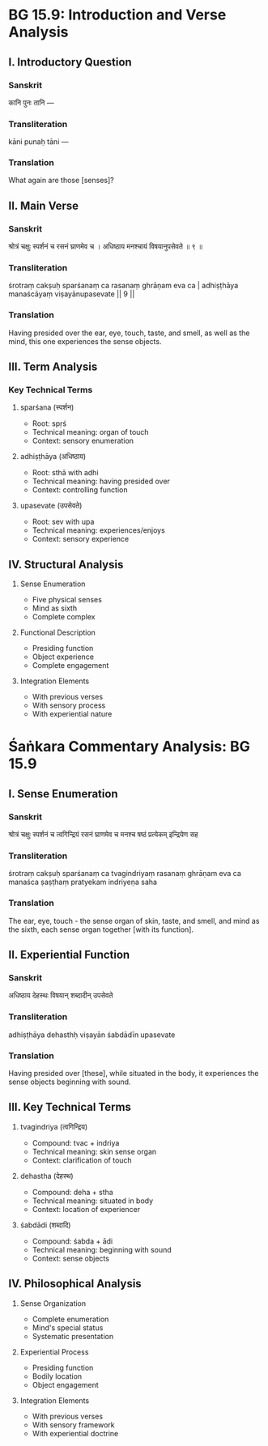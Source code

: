 # BG 15.9: Introduction and Verse Analysis

## I. Introductory Question

### Sanskrit
कानि पुनः तानि —

### Transliteration
kāni punaḥ tāni —

### Translation
What again are those [senses]?

## II. Main Verse

### Sanskrit
श्रोत्रं चक्षुः स्पर्शनं च रसनं घ्राणमेव च ।
अधिष्ठाय मनश्चायं विषयानुपसेवते ॥ ९ ॥

### Transliteration
śrotraṃ cakṣuḥ sparśanaṃ ca rasanaṃ ghrāṇam eva ca |
adhiṣṭhāya manaścāyaṃ viṣayānupasevate || 9 ||

### Translation
Having presided over the ear, eye, touch, taste, and smell, as well as the mind, this one experiences the sense objects.

## III. Term Analysis

### Key Technical Terms
1. sparśana (स्पर्शन)
   - Root: spṛś
   - Technical meaning: organ of touch
   - Context: sensory enumeration

2. adhiṣṭhāya (अधिष्ठाय)
   - Root: sthā with adhi
   - Technical meaning: having presided over
   - Context: controlling function

3. upasevate (उपसेवते)
   - Root: sev with upa
   - Technical meaning: experiences/enjoys
   - Context: sensory experience

## IV. Structural Analysis

1. Sense Enumeration
   - Five physical senses
   - Mind as sixth
   - Complete complex

2. Functional Description
   - Presiding function
   - Object experience
   - Complete engagement

3. Integration Elements
   - With previous verses
   - With sensory process
   - With experiential nature

# Śaṅkara Commentary Analysis: BG 15.9

## I. Sense Enumeration

### Sanskrit
श्रोत्रं चक्षुः स्पर्शनं च त्वगिन्द्रियं रसनं घ्राणमेव च मनश्च षष्ठं प्रत्येकम् इन्द्रियेण सह

### Transliteration
śrotraṃ cakṣuḥ sparśanaṃ ca tvagindriyaṃ rasanaṃ ghrāṇam eva ca manaśca ṣaṣṭhaṃ pratyekam indriyeṇa saha

### Translation
The ear, eye, touch - the sense organ of skin, taste, and smell, and mind as the sixth, each sense organ together [with its function].

## II. Experiential Function

### Sanskrit
अधिष्ठाय देहस्थः विषयान् शब्दादीन् उपसेवते

### Transliteration
adhiṣṭhāya dehasthḥ viṣayān śabdādīn upasevate

### Translation
Having presided over [these], while situated in the body, it experiences the sense objects beginning with sound.

## III. Key Technical Terms

1. tvagindriya (त्वगिन्द्रिय)
   - Compound: tvac + indriya
   - Technical meaning: skin sense organ
   - Context: clarification of touch

2. dehastha (देहस्थ)
   - Compound: deha + stha
   - Technical meaning: situated in body
   - Context: location of experiencer

3. śabdādi (शब्दादि)
   - Compound: śabda + ādi
   - Technical meaning: beginning with sound
   - Context: sense objects

## IV. Philosophical Analysis

1. Sense Organization
   - Complete enumeration
   - Mind's special status
   - Systematic presentation

2. Experiential Process
   - Presiding function
   - Bodily location
   - Object engagement

3. Integration Elements
   - With previous verses
   - With sensory framework
   - With experiential doctrine
